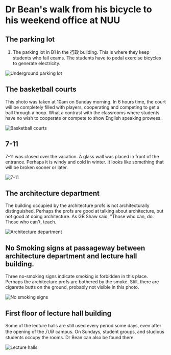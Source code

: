 # Dr Bean's walk from his bicycle to his weekend office at NUU

## The parking lot

1. The parking lot in B1 in the 行政 building. This is where they keep students who fail exams. The students have to pedal exercise bicycles to generate electricity.

![Underground parking lot](/home/drbean/圖片/041.JPG)

## The basketball courts

This photo was taken at 10am on Sunday morning. In 6 hours time, the court will be completely filled with players, cooperating and competing to get a ball through a hoop. What a contrast with the classrooms where students have no wish to cooperate or compete to show English speaking prowess.

![Basketball courts](/home/drbean/圖片/042.JPG)

## 7-11

7-11 was closed over the vacation. A glass wall was placed in front of the entrance. Perhaps it is windy and cold in winter. It looks like something that will be broken sooner or later.

![7-11](/home/drbean/圖片/043.JPG)

## The architecture department

The building occupied by the architecture profs is not architecturally distinguished. Perhaps the profs are good at talking about architecture, but not good at doing architecture. As GB Shaw said, "Those who can, do. Those who can't, teach.

![Architecture department](/home/drbean/圖片/044.JPG)

## No Smoking signs at passageway between architecture department and lecture hall building.

Three no-smoking signs indicate smoking is forbidden in this place. Perhaps the architecture profs are bothered by the smoke. Still, there are cigarette butts on the ground, probably not visible in this photo.

![No smoking signs](/home/drbean/圖片/045.JPG)

## First floor of lecture hall building

Some of the lecture halls are still used every period some days, even after the opening of the 八甲 campus. On Sundays, student groups, and studious students occupy the rooms. Dr Bean can also be found there.

![Lecture halls](/home/drbean/圖片/046.JPG)
